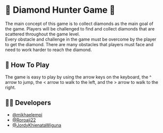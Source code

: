 # 💎 Diamond Hunter Game 💎
The main concept of this game is to collect diamonds as the main goal of the game. Players will be challenged to find and collect diamonds that are scattered throughout the game level.
<br>
Every obstacle and challenge in the game must be overcome by the player to get the diamond. There are many obstacles that players must face and need to work harder to reach the diamond.

## 🚀 How To Play
The game is easy to play by using the arrow keys on the keyboard, the ^ arrow to jump, the < arrow to walk to the left, and the > arrow to walk to the right.

## 👨‍💻 Developers

- [@mikhaelempi](https://www.github.com/mikhaelempi)
- [@Roroaji22](https://github.com/Roroaji22)
- [@JordyKhienataWiguna](https://github.com/JordyKhienataWiguna)
